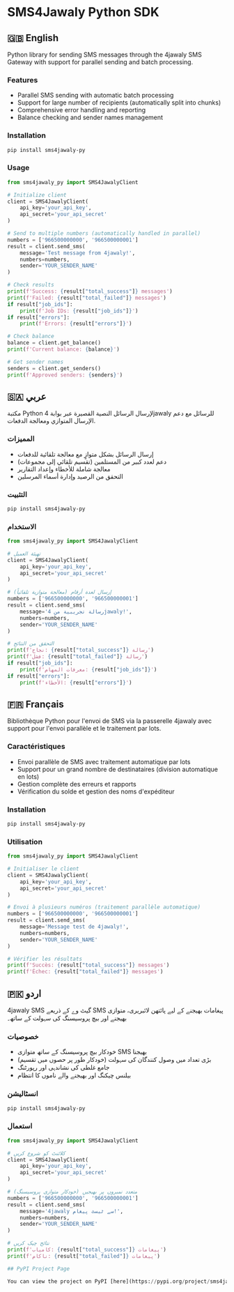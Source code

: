 # SMS4Jawaly Python SDK

## 🇬🇧 English

Python library for sending SMS messages through the 4jawaly SMS Gateway with support for parallel sending and batch processing.

### Features
- Parallel SMS sending with automatic batch processing
- Support for large number of recipients (automatically split into chunks)
- Comprehensive error handling and reporting
- Balance checking and sender names management

### Installation
```bash
pip install sms4jawaly-py
```

### Usage
```python
from sms4jawaly_py import SMS4JawalyClient

# Initialize client
client = SMS4JawalyClient(
    api_key='your_api_key',
    api_secret='your_api_secret'
)

# Send to multiple numbers (automatically handled in parallel)
numbers = ['966500000000', '966500000001']
result = client.send_sms(
    message='Test message from 4jawaly!',
    numbers=numbers,
    sender='YOUR_SENDER_NAME'
)

# Check results
print(f'Success: {result["total_success"]} messages')
print(f'Failed: {result["total_failed"]} messages')
if result["job_ids"]:
    print(f'Job IDs: {result["job_ids"]}')
if result["errors"]:
    print(f'Errors: {result["errors"]}')

# Check balance
balance = client.get_balance()
print(f'Current balance: {balance}')

# Get sender names
senders = client.get_senders()
print(f'Approved senders: {senders}')
```

## 🇸🇦 عربي

مكتبة Python لإرسال الرسائل النصية القصيرة عبر بوابة 4jawaly للرسائل مع دعم الإرسال المتوازي ومعالجة الدفعات.

### المميزات
- إرسال الرسائل بشكل متوازٍ مع معالجة تلقائية للدفعات
- دعم لعدد كبير من المستلمين (تقسيم تلقائي إلى مجموعات)
- معالجة شاملة للأخطاء وإعداد التقارير
- التحقق من الرصيد وإدارة أسماء المرسلين

### التثبيت
```bash
pip install sms4jawaly-py
```

### الاستخدام
```python
from sms4jawaly_py import SMS4JawalyClient

# تهيئة العميل
client = SMS4JawalyClient(
    api_key='your_api_key',
    api_secret='your_api_secret'
)

# إرسال لعدة أرقام (معالجة متوازية تلقائياً)
numbers = ['966500000000', '966500000001']
result = client.send_sms(
    message='رسالة تجريبية من 4jawaly!',
    numbers=numbers,
    sender='YOUR_SENDER_NAME'
)

# التحقق من النتائج
print(f'نجاح: {result["total_success"]} رسالة')
print(f'فشل: {result["total_failed"]} رسالة')
if result["job_ids"]:
    print(f'معرفات المهام: {result["job_ids"]}')
if result["errors"]:
    print(f'الأخطاء: {result["errors"]}')
```

## 🇫🇷 Français

Bibliothèque Python pour l'envoi de SMS via la passerelle 4jawaly avec support pour l'envoi parallèle et le traitement par lots.

### Caractéristiques
- Envoi parallèle de SMS avec traitement automatique par lots
- Support pour un grand nombre de destinataires (division automatique en lots)
- Gestion complète des erreurs et rapports
- Vérification du solde et gestion des noms d'expéditeur

### Installation
```bash
pip install sms4jawaly-py
```

### Utilisation
```python
from sms4jawaly_py import SMS4JawalyClient

# Initialiser le client
client = SMS4JawalyClient(
    api_key='your_api_key',
    api_secret='your_api_secret'
)

# Envoi à plusieurs numéros (traitement parallèle automatique)
numbers = ['966500000000', '966500000001']
result = client.send_sms(
    message='Message test de 4jawaly!',
    numbers=numbers,
    sender='YOUR_SENDER_NAME'
)

# Vérifier les résultats
print(f'Succès: {result["total_success"]} messages')
print(f'Échec: {result["total_failed"]} messages')
```

## 🇵🇰 اردو

4jawaly SMS گیٹ وے کے ذریعے SMS پیغامات بھیجنے کے لیے پائتھن لائبریری، متوازی بھیجنے اور بیچ پروسیسنگ کی سہولت کے ساتھ۔

### خصوصیات
- خودکار بیچ پروسیسنگ کے ساتھ متوازی SMS بھیجنا
- بڑی تعداد میں وصول کنندگان کی سہولت (خودکار طور پر حصوں میں تقسیم)
- جامع غلطی کی نشاندہی اور رپورٹنگ
- بیلنس چیکنگ اور بھیجنے والے ناموں کا انتظام

### انسٹالیشن
```bash
pip install sms4jawaly-py
```

### استعمال
```python
from sms4jawaly_py import SMS4JawalyClient

# کلائنٹ کو شروع کریں
client = SMS4JawalyClient(
    api_key='your_api_key',
    api_secret='your_api_secret'
)

# متعدد نمبروں پر بھیجیں (خودکار متوازی پروسیسنگ)
numbers = ['966500000000', '966500000001']
result = client.send_sms(
    message='4jawaly سے ٹیسٹ پیغام!',
    numbers=numbers,
    sender='YOUR_SENDER_NAME'
)

# نتائج چیک کریں
print(f'کامیاب: {result["total_success"]} پیغامات')
print(f'ناکام: {result["total_failed"]} پیغامات')

## PyPI Project Page

You can view the project on PyPI [here](https://pypi.org/project/sms4jawaly-py/).
